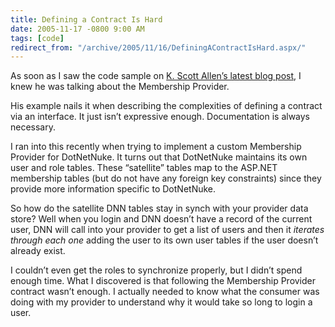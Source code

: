 ```yaml
---
title: Defining a Contract Is Hard
date: 2005-11-17 -0800 9:00 AM
tags: [code]
redirect_from: "/archive/2005/11/16/DefiningAContractIsHard.aspx/"
---
```


As soon as I saw the code sample on [K. Scott Allen’s latest blog
post](http://odetocode.com/Blogs/scott/archive/2005/11/17/2479.aspx), I
knew he was talking about the Membership Provider.

His example nails it when describing the complexities of defining a
contract via an interface. It just isn’t expressive enough.
Documentation is always necessary.

I ran into this recently when trying to implement a custom Membership
Provider for DotNetNuke. It turns out that DotNetNuke maintains its own
user and role tables. These “satellite” tables map to the ASP.NET
membership tables (but do not have any foreign key constraints) since
they provide more information specific to DotNetNuke.

So how do the satellite DNN tables stay in synch with your provider data
store? Well when you login and DNN doesn’t have a record of the current
user, DNN will call into your provider to get a list of users and then
it *iterates through each one* adding the user to its own user tables if
the user doesn’t already exist.

I couldn’t even get the roles to synchronize properly, but I didn’t
spend enough time. What I discovered is that following the Membership
Provider contract wasn’t enough. I actually needed to know what the
consumer was doing with my provider to understand why it would take so
long to login a user.

